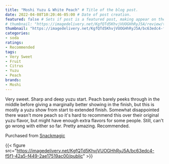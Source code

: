 ```yaml
---
title: "Moshi Yuzu & White Peach" # Title of the blog post.
date: 2022-04-08T10:20:46-05:00 # Date of post creation.
featured: false # Sets if post is a featured post, making appear on the home page side bar.
# thumbnail: "https://imagedelivery.net/KgfQTd5KhvjVUOGHhRyJ5A/review/thumbs/moshi-white-peach.jpg" # Sets thumbnail image appearing inside card on homepage.
thumbnail: "https://imagedelivery.net/KgfQTd5KhvjVUOGHhRyJ5A/bc63edc4-f5f1-42a5-f449-2ae17519ac00/thumb"
categories:
- soda
ratings:
- Recommended
tags:
- Very Sweet
- Fruit
- Citrus
- Yuzu
- Peach
brands:
- Moshi
---
```


Very sweet. Sharp and deep yuzu start. Peach barely peeks through in the middle before giving a marginally better showing in the finish, but this is mostly a yuzu show from start to extended finish. Somewhat disappointed there wasn't more peach so it's hard to recommend this over their original yuzu flavor, but might have enough extra flavors for some people. Still, can't go wrong with either so far. Pretty amazing. Recommended.

Purchased from [Snackmagic](https://www.snackmagic.com)

{{< figure src="https://imagedelivery.net/KgfQTd5KhvjVUOGHhRyJ5A/bc63edc4-f5f1-42a5-f449-2ae17519ac00/public" >}}
